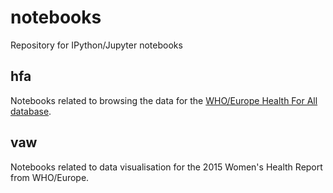 # notebooks

Repository for IPython/Jupyter notebooks

## hfa

Notebooks related to browsing the data for the [WHO/Europe Health For All database](http://www.euro.who.int/en/data-and-evidence/databases/european-health-for-all-database-hfa-db).

## vaw

Notebooks related to data visualisation for the 2015 Women's Health Report from WHO/Europe.
